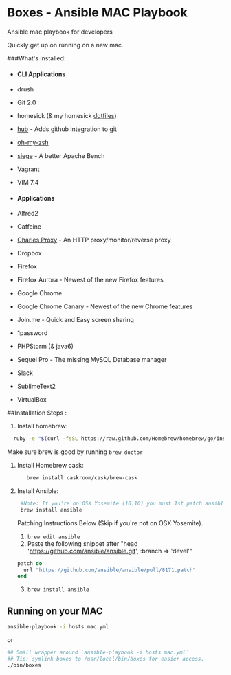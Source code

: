 Boxes - Ansible MAC Playbook
========

Ansible mac playbook for developers

Quickly get up on running on a new mac.

###What's installed:

- #### CLI Applications
 - drush 
 - Git 2.0
 - homesick (& my homesick [dotfiles](https://github.com/ericduran/dotfiles))
 - [hub](https://hub.github.com/) - Adds github integration to git
 - [oh-my-zsh](https://github.com/robbyrussell/oh-my-zsh)
 - [siege](http://www.joedog.org/siege-home/) - A better Apache Bench
 - Vagrant
 - VIM 7.4

- #### Applications
 - Alfred2
 - Caffeine
 - [Charles Proxy](http://www.charlesproxy.com/) - An HTTP proxy/monitor/reverse proxy
 - Dropbox
 - Firefox
 - Firefox Aurora - Newest of the new Firefox features 
 - Google Chrome
 - Google Chrome Canary - Newest of the new Chrome features
 - Join.me - Quick and Easy screen sharing
 - 1password
 - PHPStorm (& java6)
 - Sequel Pro - The missing MySQL Database manager
 - Slack
 - SublimeText2
 - VirtualBox

##Installation Steps :
 1. Install homebrew:
   
   ```sh
     ruby -e "$(curl -fsSL https://raw.github.com/Homebrew/homebrew/go/install)"
   ```
   Make sure brew is good by running ```brew doctor```

 1. Install Homebrew cask:

    ```sh
       brew install caskroom/cask/brew-cask
    ```
    
 1. Install Ansible:
    ```sh
     #Note: If you're on OSX Yosemite (10.10) you must 1st patch ansible!
     brew install ansible
    ```
    Patching Instructions Below (Skip if you're not on OSX Yosemite).
    1. ```brew edit ansible```
    2. Paste the following snippet after "head 'https://github.com/ansible/ansible.git', :branch => 'devel’"

      ```ruby
      patch do
        url "https://github.com/ansible/ansible/pull/8171.patch"
      end
      ```

    3. ```brew install ansible```
    


## Running on your MAC

 ```sh
 ansible-playbook -i hosts mac.yml
 ```
 
 or
  ```sh
 ## Small wrapper around `ansible-playbook -i hosts mac.yml`
 ## Tip: symlink boxes to /usr/local/bin/boxes for easier access.
 ./bin/boxes 
 ```
 
